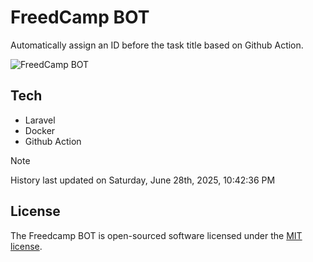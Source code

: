 # FreedCamp BOT

Automatically assign an ID before the task title based on Github Action.

![FreedCamp BOT](https://repository-images.githubusercontent.com/737932867/7d34798b-2680-471c-b089-a78a718d3d6a)

## Tech

- Laravel
- Docker
- Github Action

> [!NOTE]  
> History last updated on Saturday, June 28th, 2025, 10:42:36 PM

## License

The Freedcamp BOT is open-sourced software licensed under the [MIT license](https://opensource.org/licenses/MIT).
